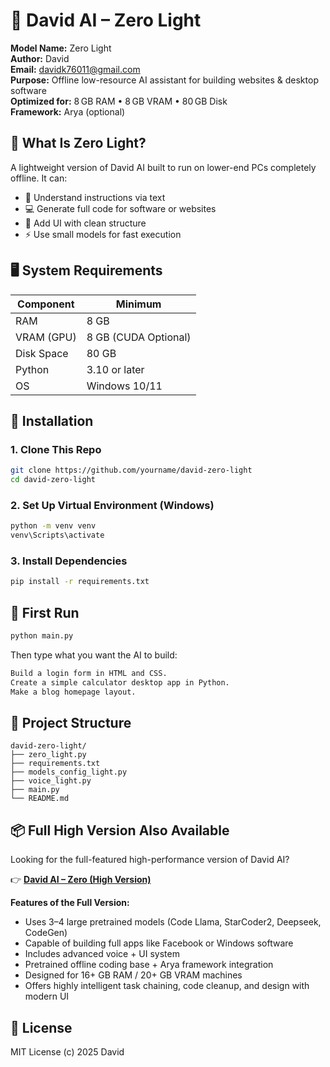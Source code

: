 # 🤖 David AI – Zero Light

**Model Name:** Zero Light  
**Author:** David  
**Email:** davidk76011@gmail.com  
**Purpose:** Offline low-resource AI assistant for building websites & desktop software  
**Optimized for:** 8 GB RAM • 8 GB VRAM • 80 GB Disk  
**Framework:** Arya (optional)

## 🌟 What Is Zero Light?

A lightweight version of David AI built to run on lower-end PCs completely offline. It can:
- 🧠 Understand instructions via text
- 💻 Generate full code for software or websites
- 🎨 Add UI with clean structure
- ⚡ Use small models for fast execution

## 🖥️ System Requirements

| Component       | Minimum           |
|----------------|--------------------|
| RAM            | 8 GB               |
| VRAM (GPU)     | 8 GB (CUDA Optional)|
| Disk Space     | 80 GB              |
| Python         | 3.10 or later      |
| OS             | Windows 10/11      |

## 🚀 Installation

### 1. Clone This Repo
```bash
git clone https://github.com/yourname/david-zero-light
cd david-zero-light
```

### 2. Set Up Virtual Environment (Windows)
```bash
python -m venv venv
venv\Scripts\activate
```

### 3. Install Dependencies
```bash
pip install -r requirements.txt
```

## 🤖 First Run
```bash
python main.py
```

Then type what you want the AI to build:
```txt
Build a login form in HTML and CSS.
Create a simple calculator desktop app in Python.
Make a blog homepage layout.
```

## 📁 Project Structure
```
david-zero-light/
├── zero_light.py
├── requirements.txt
├── models_config_light.py
├── voice_light.py
├── main.py
└── README.md
```
## 📦 Full High Version Also Available

Looking for the full-featured high-performance version of David AI?

👉 **[David AI – Zero (High Version)](https://github.com/david0154/David-zero-ai)**

**Features of the Full Version:**
- Uses 3–4 large pretrained models (Code Llama, StarCoder2, Deepseek, CodeGen)
- Capable of building full apps like Facebook or Windows software
- Includes advanced voice + UI system
- Pretrained offline coding base + Arya framework integration
- Designed for 16+ GB RAM / 20+ GB VRAM machines
- Offers highly intelligent task chaining, code cleanup, and design with modern UI

## 📖 License

MIT License (c) 2025 David
